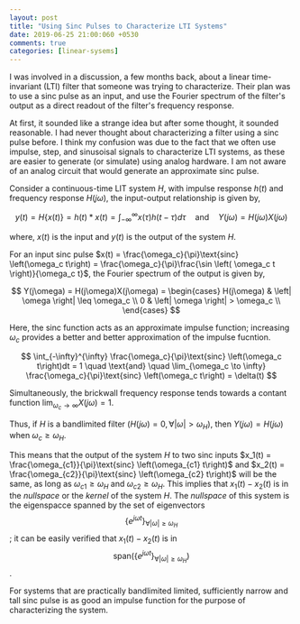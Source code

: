 ```yaml
---
layout: post
title: "Using Sinc Pulses to Characterize LTI Systems"
date: 2019-06-25 21:00:060 +0530
comments: true
categories: [linear-sysems]
---
```

I was involved in a discussion, a few months back, about a linear time-invariant (LTI) filter that someone was trying to characterize. Their plan was to use a sinc pulse as an input, and use the Fourier spectrum of the filter's output as a direct readout of the filter's frequency response.

At first, it sounded like a strange idea but after some thought, it sounded reasonable. I had never thought about characterizing a filter using a sinc pulse before. I think my confusion was due to the fact that we often use impulse, step, and sinusoisal signals to characterize LTI systems, as these are easier to generate (or simulate) using analog hardware. I am not aware of an analog circuit that would generate an approximate sinc pulse.

Consider a continuous-time LIT system $H$, with impulse response $h(t)$ and frequency response $H(j\omega)$, the input-output relationship is given by,

$$ y(t) = H\left\{x(t)\right\} = h(t) * x(t) = \int_{-\infty}^{\infty} x(\tau)h(t - \tau)d\tau \quad \text{and} \quad Y(j\omega) = H(j\omega)X(j\omega) $$

where, $x(t)$ is the input and $y(t)$ is the output of the system $H$.

For an input sinc pulse $x(t) = \frac{\omega_c}{\pi}\text{sinc} \left(\omega_c t\right) = \frac{\omega_c}{\pi}\frac{\sin \left( \omega_c t \right)}{\omega_c t}$, the Fourier spectrum of the output is given by,

$$ Y(j\omega) = H(j\omega)X(j\omega) = \begin{cases} H(j\omega) & \left| \omega \right| \leq \omega_c \\
0 & \left| \omega \right| > \omega_c \\
\end{cases} $$

Here, the sinc function acts as an approximate impulse function; increasing $\omega_c$ provides a better and better approximation of the impulse fucntion.

$$ \int_{-\infty}^{\infty} \frac{\omega_c}{\pi}\text{sinc} \left(\omega_c t\right)dt = 1 \quad \text{and} \quad \lim_{\omega_c \to \infty} \frac{\omega_c}{\pi}\text{sinc} \left(\omega_c t\right) = \delta(t) $$

Simultaneously, the brickwall frequency response tends towards a contant function $\lim_{\omega_c \to \infty}X(j\omega) = 1$.

Thus, if $H$ is a bandlimited filter $\left( H\left( j\omega \right) = 0, \forall \vert \omega \vert > \omega_H\right)$, then $Y\left(j\omega\right) = H\left(j\omega\right)$ when $\omega_c \geq \omega_H$.

This means that the output of the system $H$ to two sinc inputs $x_1(t) = \frac{\omega_{c1}}{\pi}\text{sinc} \left(\omega_{c1} t\right)$ and $x_2(t) = \frac{\omega_{c2}}{\pi}\text{sinc} \left(\omega_{c2} t\right)$ will be the same, as long as $\omega_{c1} \geq \omega_H$ and $\omega_{c2} \geq \omega_H$. This implies that $x_1(t) - x_2(t)$ is in the _nullspace_ or the _kernel_ of the system $H$. The _nullspace_ of this system is the eigenspacce spanned by the set of eigenvectors $$\left\{e^{j\omega t}\right\}_{\forall \lvert \omega \rvert \geq \omega_H}$$; it can be easily verified that $x_1(t) - x_2(t)$ is in $$\text{span}(\left\{e^{j\omega t}\right\}_{\forall \lvert \omega \rvert \geq \omega_H})$$.

For systems that are practically bandlimited limited, sufficiently narrow and tall sinc pulse is as good an impulse function for the purpose of characterizing the system.
